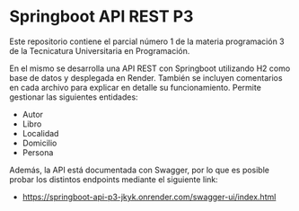 # Springboot API REST P3
Este repositorio contiene el parcial número 1 de la materia programación 3 de la Tecnicatura Universitaria en Programación.

En el mismo se desarrolla una API REST con Springboot utilizando H2 como base de datos y desplegada en Render. También se incluyen comentarios en cada archivo para explicar en detalle su funcionamiento. Permite gestionar las siguientes entidades:
- Autor
- Libro
- Localidad
- Domicilio
- Persona

Además, la API está documentada con Swagger, por lo que es posible probar los distintos endpoints mediante el siguiente link:
- https://springboot-api-p3-jkyk.onrender.com/swagger-ui/index.html
